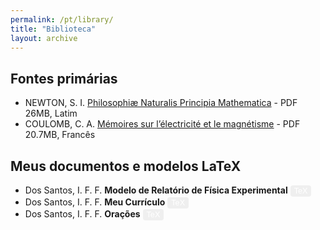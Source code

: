 ```yaml
---
permalink: /pt/library/
title: "Biblioteca"
layout: archive
---
```

<head>
<style>
.button {
  border: none;
  border-radius: 4px;
  border-color: none;
  color: white;
  padding: 2px 6px;
  text-align: center;
  text-decoration: none;
  display: inline-block;
  font-size: 100%;
  /* margin: 4px 2px; */
  cursor: pointer;
}

.button:hover {
  opacity: 0.5;
}

.button1 {background-color: #0092ca;} /* BibTeX, Blue */
.button2 {background-color: #009200;} /* Article, Green */
.button3 {background-color: #850000;} /* PDF, Red */
.button4 {background-color: #b366ff;} /* Preprint, Purple */
.button5 {background-color: #ff8080;} /* Code, Red */
</style>
</head>


## Fontes primárias
  * NEWTON, S. I. [Philosophiæ Naturalis Principia Mathematica](https://drive.google.com/uc?export=download&id=1AgQ2Y2nrmTKlgmlNgiUonQHqcWoajI99) - PDF 26MB, Latim
  * COULOMB, C. A. [Mémoires sur l’électricité et le magnétisme](https://archive.org/download/mmoiressurllectr00coul/mmoiressurllectr00coul.pdf) - PDF 20.7MB, Francês


## Meus documentos e modelos LaTeX
* Dos Santos, I. F. F. **Modelo de Relatório de Física Experimental**
   <a href="https://www.overleaf.com/read/zwpkhfkffxgy" style="font-size:90%"><button class="button button1">TeX</button></a>
* Dos Santos, I. F. F. **Meu Currículo**
   <a href="https://www.overleaf.com/read/xjhghrzxqvky" style="font-size:90%"><button class="button button1">TeX</button></a>
* Dos Santos, I. F. F. **Orações**
   <a href="https://www.overleaf.com/read/kvxsvbbmbzns" style="font-size:90%"><button class="button button1">TeX</button></a>
